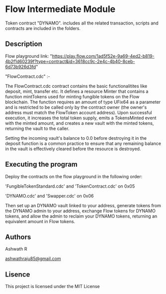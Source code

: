 # Flow Intermediate Module 

Token contract "DYNAMO". includes all the related transaction, scripts and contracts are included in the folders.

## Description

Flow playground link: "https://play.flow.com/1ad5f52e-9a69-4ed2-b819-4b2f1d60239f?type=contract&id=3618cc9c-2e4c-4b40-8ceb-6d73b926d3fd"


"FlowContract.cdc" :-

The FlowContract.cdc contract contains the basic functionalitites like deposit, mint, transfer etc. It defines a resource Minter that contains a function mintTokens used for minting fungible tokens on the Flow blockchain. The function requires an amount of type UFix64 as a parameter and is restricted to be called only by the contract owner (the owner's address must match the FlowToken account address). Upon successful execution, it increases the total token supply, emits a TokensMinted event with the minted amount, and creates a new vault with the minted tokens, returning the vault to the caller.


Setting the incoming vault's balance to 0.0 before destroying it in the deposit function is a common practice to ensure that any remaining balance in the vault is effectively cleared before the resource is destroyed.


## Executing the program

Deploy the contracts on the flow playground in the following order:

'FungibleTokenStandard.cdc' and 'TokenContract.cdc' on 0x05

'DYNAMO.cdc' and 'Swapper.cdc' on 0x06

Then set up an DYNAMO vault linked to your address, generate tokens from the DYNAMO admin to your address, exchange Flow tokens for DYNAMO tokens, and allow the admin to reclaim your DYNAMO tokens, returning an equivalent amount in Flow tokens.

## Authors

Ashwath R

ashwathraju85@gmail.com

## Lisence

This project is licensed under the MIT License 
